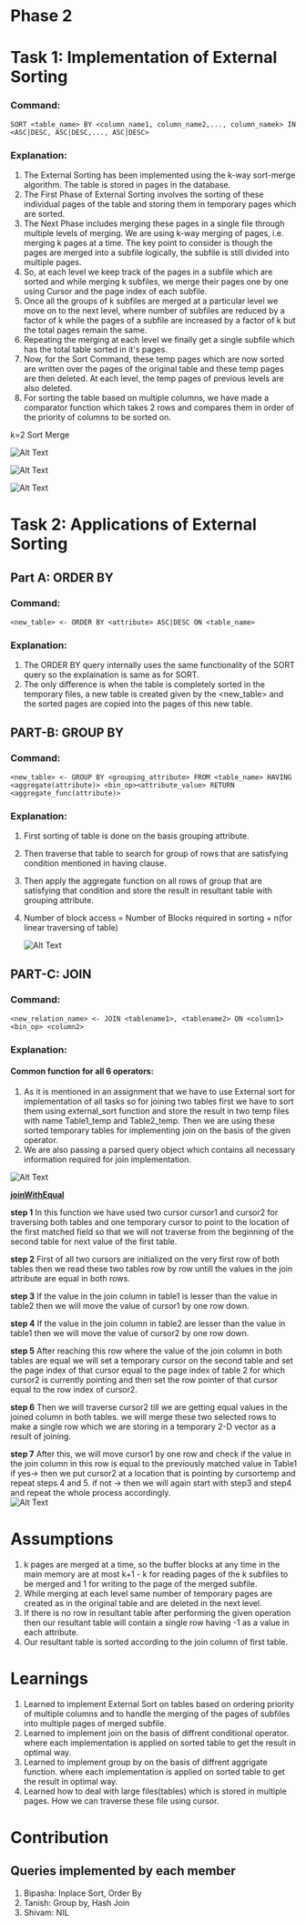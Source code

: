 # Phase 2

# Task 1: Implementation of External Sorting

### Command:
``SORT <table_name> BY <column_name1, column_name2,..., column_namek> IN
<ASC|DESC, ASC|DESC,..., ASC|DESC>``


### Explanation:
1. The External Sorting has been implemented using the k-way sort-merge algorithm. The table is stored in pages in the database.
2. The First Phase of External Sorting involves the sorting of these individual pages of the table and storing them in temporary pages which are sorted.
3. The Next Phase includes merging these pages in a single file through multiple levels of merging.
We are using k-way merging of pages, i.e. merging k pages at a time. The key point to consider is though the pages are merged into a subfile logically, the subfile is still divided into multiple pages.
4. So, at each level we keep track of the pages in a subfile which are sorted and while merging k subfiles, we merge their pages one by one using Cursor and the page index of each subfile.
5. Once all the groups of k subfiles are merged at a particular level we move on to the next level, where number of subfiles are reduced by a factor of k while the pages of a subfile are increased by a factor of k but the total pages remain the same.
6. Repeating the merging at each level we finally get a single subfile which has the total table sorted in it's pages.
7. Now, for the Sort Command, these temp pages which are now sorted are written over the pages of the original table and these temp pages are then deleted. At each level, the temp pages of previous levels are also deleted.
8. For sorting the table based on multiple columns, we have made a comparator function which takes 2 rows and compares them in order of the priority of columns to be sorted on.

k=2 Sort Merge

![Alt Text](External-Sort-1.png)

![Alt Text](External-Sort-2.png)


![Alt Text](k-way-merge-sort.png)
# Task 2: Applications of External Sorting

## Part A: ORDER BY

### Command:
``<new_table> <- ORDER BY <attribute> ASC|DESC ON <table_name>``

### Explanation:
1. The ORDER BY query internally uses the same functionality of the SORT query so the explaination is same as for SORT.
2. The only difference is when the table is completely sorted in the temporary files, a new table is created given by the <new_table> and the sorted pages are copied into the pages of this new table.

## PART-B: GROUP BY

### Command:
``<new_table> <- GROUP BY <grouping_attribute> FROM <table_name> HAVING <aggregate(attribute)> <bin_op><attribute_value> RETURN <aggregate_func(attribute)>``  
### Explanation:  
1. First sorting of table is done on the basis grouping attribute.
2. Then traverse that table to search for group of rows that are satisfying condition mentioned in having clause.
3. Then apply the aggregate function on all rows of group that are satisfying that condition and store the result in resultant table with grouping attribute.
4. Number of block access = Number of Blocks required in sorting + n(for linear traversing of table)

   
   ![Alt Text](groupBy.jpg)


## PART-C: JOIN
### Command:
``<new_relation_name> <- JOIN <tablename1>, <tablename2> ON <column1> <bin_op> <column2>``
### Explanation:

#### Common function for all 6 operators:
   1. As it is mentioned in an assignment that we have to use External sort for implementation of all tasks so for joining two tables first we have to sort them using external_sort function and store the result in two temp files with name Table1_temp and Table2_temp. Then we are using these sorted temporary tables for implementing join on the basis of the given operator.
   2. We are also passing a parsed query object which contains all necessary information required for join implementation.

![Alt Text](join0.jpg)

<ins> **joinWithEqual** </ins>   

**step 1** In this function we have used two cursor cursor1 and cursor2  for traversing both tables and one temporary cursor to point to the location of the first matched field so that we will not traverse from the beginning of the second table for next value of the first table.

**step 2** First of all two cursors are initialized on the very first row of both tables then we read these two tables row by row untill the values in the join attribute are equal in both rows.

**step 3** If the value in the join column in table1 is lesser than the value in table2 then we will move the value of cursor1 by one row down.

**step 4** If the value in the join column in table2 are lesser than the value in table1 then we will move the value of cursor2 by one row down.

**step 5** After reaching this row where the value of the join column in both tables are equal we will set a temporary cursor on the second table and set the page index of that cursor equal to the page index of table 2 for which cursor2 is currently pointing and then set the row  pointer of that cursor equal to the row index of cursor2.  

**step 6** Then we will traverse cursor2 till we are getting equal values in the joined column in both tables. we will merge these two selected rows to make a single row which we are storing in a temporary 2-D vector as a result of joining.  

**step 7** After this, we will move cursor1 by one row and check if the value in the join column in this row is equal to the previously matched value in Table1  
if yes-> then we put cursor2 at a location that is pointing by cursortemp and repeat steps 4 and 5.
if not -> then we will again start with step3 and step4 and repeat the whole process accordingly.      
![Alt Text](Join1.jpg)

# Assumptions
1. k pages are merged at a time, so the buffer blocks at any time in the main memory are at most k+1 - k for reading pages of the k subfiles to be merged and 1 for writing to the page of the merged subfile.
2. While merging at each level same number of temporary pages are created as in the original table and are deleted in the next level.
3. If there is no row in resultant table after performing the given operation then our resultant table will contain a single row having -1 as a value in each attribute.
5. Our resultant table is sorted according to the join column of first table.    


# Learnings
1. Learned to implement External Sort on tables based on ordering priority of multiple columns and to handle the merging of the pages of subfiles into multiple pages of merged subfile.
2. Learned to implement join on the basis of diffrent conditional operator. where each implementation is applied on sorted table to get the result in optimal way.
3. Learned to implement group by on the basis of diffrent aggrigate function. where each implementation is applied on sorted table to get the result in optimal way.
4. Learned how to deal with large files(tables) which is stored in multiple pages. How we can traverse these file using cursor.



# Contribution
## Queries implemented by each member

1. Bipasha: Inplace Sort, Order By
2. Tanish: Group by, Hash Join
3. Shivam: NIL